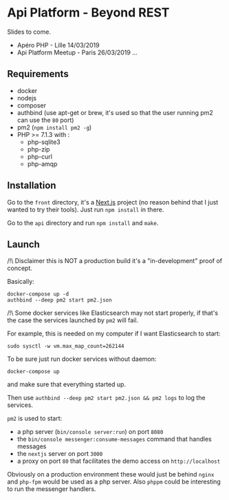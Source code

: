 # Api Platform - Beyond REST

Slides to come.

- Apéro PHP - Lille 14/03/2019
- Api Platform Meetup - Paris 26/03/2019
...

## Requirements

- docker
- nodejs
- composer
- authbind (use apt-get or brew, it's used so that the user running pm2 can use the `80` port)
- pm2 (`npm install pm2 -g`)
- PHP >= 7.1.3 with :
    - php-sqlite3
    - php-zip
    - php-curl
    - php-amqp

## Installation

Go to the `front` directory, it's a [Next.js](nextjs.org) project (no reason behind that I just wanted to try their tools).
Just run `npm install` in there.

Go to the `api` directory and run `npm install` and `make`.

## Launch

/!\ Disclaimer this is NOT a production build it's a "in-development" proof of concept.

Basically:

```
docker-compose up -d
authbind --deep pm2 start pm2.json
```

/!\ Some docker services like Elasticsearch may not start properly, if that's the case the services launched by `pm2` will fail.

For example, this is needed on my computer if I want Elasticsearch to start:

```
sudo sysctl -w vm.max_map_count=262144
```

To be sure just run docker services without daemon:

```
docker-compose up
```

and make sure that everything started up.

Then use `authbind --deep pm2 start pm2.json && pm2 logs` to log the services.

`pm2` is used to start:

- a php server (`bin/console server:run`) on port `8080`
- the `bin/console messenger:consume-messages` command that handles messages
- the `nextjs` server on port `3000`
- a proxy on port `80` that facilitates the demo access on `http://localhost`

Obviously on a production environment these would just be behind `nginx` and `php-fpm` would be used as a php server.
Also `phppm` could be interesting to run the messenger handlers.
